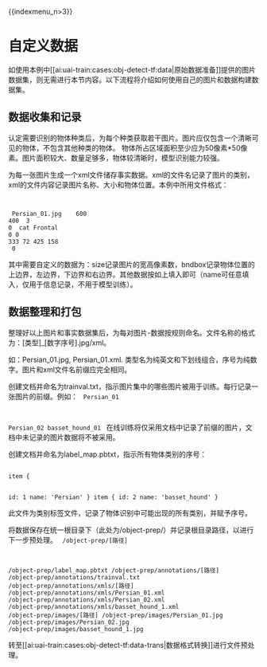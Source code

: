 {{indexmenu_n>3}}

# 自定义数据

如使用本例中[[ai:uai-train:cases:obj-detect-tf:data|原始数据准备]]提供的图片数据集，则无需进行本节内容。以下流程将介绍如何使用自己的图片和数据构建数据集。
## 数据收集和记录
认定需要识别的物体种类后，为每个种类获取若干图片。图片应仅包含一个清晰可见的物体，不包含其他种类的物体。
物体所占区域面积至少应为50像素*50像素。图片面积较大、数量足够多，物体较清晰时，模型识别能力较强。

为每一张图片生成一个xml文件储存事实数据。xml的文件名记录了图片的类别，xml的文件内容记录图片名称、大小和物体位置。本例中所用文件格式：
<code>
<annotation>

​        <filename>Persian_01.jpg</filename>
​	<size>
​		<width>600</width>
​		<height>400</height>
​		<depth>3</depth>
​	</size>
​	<segmented>0</segmented>
	<object>
		<name>cat</name>
		<pose>Frontal</pose>
		<truncated>0</truncated>
		<occluded>0</occluded>
		<bndbox>
			<xmin>333</xmin>
			<ymin>72</ymin>
			<xmax>425</xmax>
			<ymax>158</ymax>
		</bndbox>
		<difficult>0</difficult>
	</object>
</annotation>
</code>

其中需要自定义的数据为：size记录图片的宽高像素数，bndbox记录物体位置的上边界，左边界，下边界和右边界。其他数据按如上填入即可（name可任意填入，仅用于信息记录，不用于模型训练）。

## 数据整理和打包
整理好以上图片和事实数据集后，为每对图片-数据按规则命名。文件名称的格式为：[类型]\_[数字序号].jpg/xml。

如：Persian\_01.jpg, Persian\_01.xml. 类型名为纯英文和下划线组合，序号为纯数字。图片和xml文件名前缀应完全相同。

创建文档并命名为trainval.txt，指示图片集中的哪些图片被用于训练。每行记录一张图片的前缀。例如：
<code>
Persian_01

Persian_02
basset_hound_01
</code>
在线训练将仅采用文档中记录了前缀的图片，文档中未记录的图片数据将不被采用。

创建文档并命名为label_map.pbtxt，指示所有物体类别的序号：

<code>
item {

  id: 1
  name: 'Persian'
}
item {
  id: 2
  name: 'basset_hound'
}
</code>

此文件为类别标签文件，记录了物体识别中可能出现的所有类别，并赋予序号。

将数据保存在统一根目录下（此处为/object-prep/）并记录根目录路径，以进行下一步预处理。
<code>
/object-prep/[路径]

/object-prep/label_map.pbtxt
/object-prep/annotations/[路径]
/object-prep/annotations/trainval.txt
/object-prep/annotations/xmls/[路径]
/object-prep/annotations/xmls/Persian_01.xml
/object-prep/annotations/xmls/Persian_02.xml
/object-prep/annotations/xmls/basset_hound_1.xml
/object-prep/images/[路径]
/object-prep/images/Persian_01.jpg
/object-prep/images/Persian_02.jpg
/object-prep/images/basset_hound_1.jpg
</code>

转至[[ai:uai-train:cases:obj-detect-tf:data-trans|数据格式转换]]进行文件预处理。